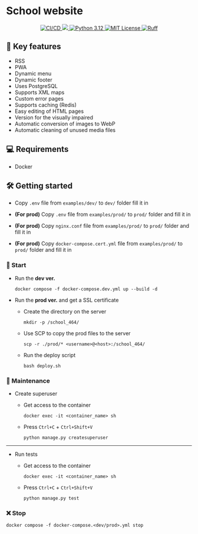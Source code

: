 # School website

<p align="center">
  <a href="https://github.com/j3rrryy/todo_app/actions/workflows/main.yml">
    <img src="https://github.com/j3rrryy/school_464/actions/workflows/main.yml/badge.svg" alt="СI/CD">
  </a>
  <a href="https://codecov.io/gh/j3rrryy/school_464">
    <img src="https://codecov.io/gh/j3rrryy/school_464/graph/badge.svg?token=5SP4EMB1B3"/>
  </a>
  <a href="https://www.python.org/downloads/release/python-3120/">
    <img src="https://img.shields.io/badge/Python-3.12-FFD64E.svg" alt="Python 3.12">
  </a>
  <a href="https://github.com/j3rrryy/school_464/blob/main/LICENSE">
    <img src="https://img.shields.io/badge/License-MIT-blue.svg" alt="MIT License">
  </a>
  <a href="https://github.com/astral-sh/ruff">
    <img src="https://img.shields.io/endpoint?url=https://raw.githubusercontent.com/astral-sh/ruff/main/assets/badge/v2.json" alt="Ruff">
  </a>
</p>

## :book: Key features

- RSS
- PWA
- Dynamic menu
- Dynamic footer
- Uses PostgreSQL
- Supports XML maps
- Custom error pages
- Supports caching (Redis)
- Easy editing of HTML pages
- Version for the visually impaired
- Automatic conversion of images to WebP
- Automatic cleaning of unused media files

## :computer: Requirements

- Docker

## :hammer_and_wrench: Getting started

- Copy `.env` file from `examples/dev/` to `dev/` folder fill it in

- **(For prod)** Copy `.env` file from `examples/prod/` to `prod/` folder and fill it in

- **(For prod)** Copy `nginx.conf` file from `examples/prod/` to `prod/` folder and fill it in

- **(For prod)** Copy `docker-compose.cert.yml` file from `examples/prod/` to `prod/` folder and fill it in

### :rocket: Start

- Run the **dev ver.**

  ```shell
  docker compose -f docker-compose.dev.yml up --build -d
  ```

- Run the **prod ver.** and get a SSL certificate

  - Create the directory on the server

    ```shell
    mkdir -p /school_464/
    ```

  - Use SCP to copy the prod files to the server

    ```shell
    scp -r ./prod/* <username>@<host>:/school_464/
    ```

  - Run the deploy script

    ```shell
    bash deploy.sh
    ```

### :construction_worker: Maintenance

- Create superuser

  - Get access to the container

     ```shell
    docker exec -it <container_name> sh
    ```

  - Press `Ctrl+C` + `Ctrl+Shift+V`

    ```shell
    python manage.py createsuperuser
    ```

---

- Run tests

  - Get access to the container

     ```shell
    docker exec -it <container_name> sh
    ```

  - Press `Ctrl+C` + `Ctrl+Shift+V`

    ```shell
    python manage.py test
    ```

### :x: Stop

```shell
docker compose -f docker-compose.<dev/prod>.yml stop
```
